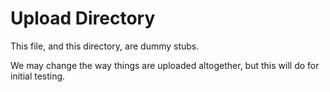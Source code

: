Upload Directory
=====================


This file, and this directory, are dummy stubs.

We may change the way things are uploaded altogether, but this will do for initial testing.
